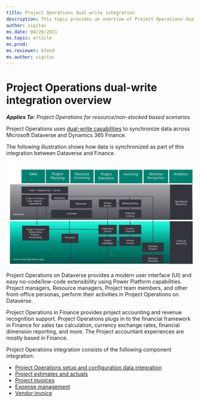 ```yaml
---
title: Project Operations dual-write integration 
description: This topic provides an overview of Project Operations dual-write integration.
author: sigitac
ms.date: 04/28/2021
ms.topic: article
ms.prod:
ms.reviewer: kfend 
ms.author: sigitac
---
```


# Project Operations dual-write integration overview

_**Applies To:** Project Operations for resource/non-stocked based scenarios_

Project Operations uses [dual-write capabilities](/dynamics365/fin-ops-core/dev-itpro/data-entities/dual-write/dual-write-home-page) to synchronize data across Microsoft Dataverse and Dynamics 365 Finance.

The following illustration shows how data is synchronized as part of this integration between Dataverse and Finance.

![Project Operations data flows overview](./media/ProjectOperationsFlows.jpg)

Project Operations on Dataverse provides a modern user interface (UI) and easy no-code/low-code extensibility using Power Platform capabilities. Project managers, Resource managers, Project team members, and other front-office personas, perform their activities in Project Operations on Dataverse.

Project Operations in Finance provides project accounting and revenue recognition support. Project Operations plugs in to the financial framework in Finance for sales tax calculation, currency exchange rates, financial dimension reporting, and more. The Project accountant experiences are mostly based in Finance.

Project Operations integration consists of the following component integration:


- [Project Operations setup and configuration data integration](resource-dual-write-setup-integration.md) 
- [Project estimates and actuals](resource-dual-write-estimates-actuals.md)
- [Project invoices](resource-dual-write-project-invoice.md)
- [Expense management](resource-dual-write-expense.md)
- [Vendor invoice](resource-dual-write-vendor-invoice.md)
